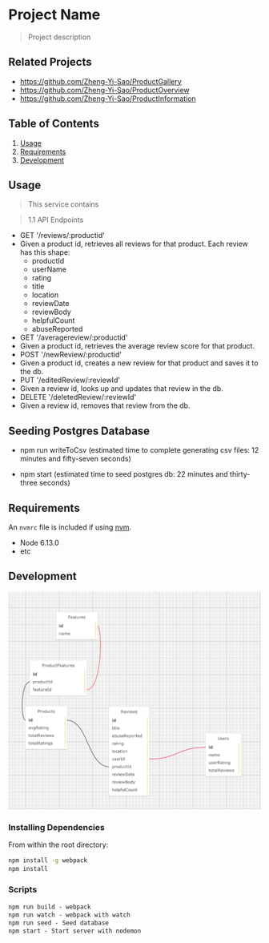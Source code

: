 # Project Name

> Project description

## Related Projects

  - https://github.com/Zheng-Yi-Sao/ProductGallery
  - https://github.com/Zheng-Yi-Sao/ProductOverview
  - https://github.com/Zheng-Yi-Sao/ProductInformation

## Table of Contents

1. [Usage](#Usage)
1. [Requirements](#requirements)
1. [Development](#development)

## Usage

> This service contains

>1.1 API Endpoints
* GET '/reviews/:productid'
* Given a product id, retrieves all reviews for that product. Each review has this shape:
  * productId
  * userName
  * rating
  * title
  * location
  * reviewDate
  * reviewBody
  * helpfulCount
  * abuseReported
* GET '/averagereview/:productid'
* Given a product id, retrieves the average review score for that product.
* POST '/newReview/:productid'
* Given a product id, creates a new review for that product and saves it to the db.
* PUT '/editedReview/:reviewId'
* Given a review id, looks up and updates that review in the db.
* DELETE '/deletedReview/:reviewId'
* Given a review id, removes that review from the db.

## Seeding Postgres Database

* npm run writeToCsv (estimated time to complete generating csv files: 12 minutes and fifty-seven seconds)

* npm start (estimated time to seed postgres db: 22 minutes and thirty-three seconds)
## Requirements

An `nvmrc` file is included if using [nvm](https://github.com/creationix/nvm).

- Node 6.13.0
- etc

## Development
![Postgres Schema Diagram](https://github.com/SDCmailto/SDC-CustomerReviews/blob/main/assets/schema.png)

### Installing Dependencies

From within the root directory:

```sh
npm install -g webpack
npm install
```

### Scripts

    npm run build - webpack
    npm run watch - webpack with watch
    npm run seed - Seed database
    npm start - Start server with nodemon



